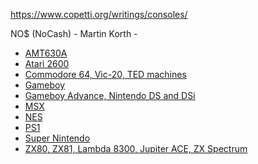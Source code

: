 https://www.copetti.org/writings/consoles/

NO$ (NoCash) - Martin Korth - 
<ul>
    <li><a href="http://problemkaputt.de/x51specs.htm">AMT630A</a></li>
    <li><a href="http://problemkaputt.de/2k6specs.htm">Atari 2600</a></li>
    <li><a href="http://problemkaputt.de/pagezero.htm">Commodore 64, Vic-20, TED machines</a></li>
    <li><a href="http://problemkaputt.de/pandocs.htm">Gameboy</a></li>
    <li><a href="http://problemkaputt.de/gbatek.htm">Gameboy Advance, Nintendo DS and DSi</a></li>
    <li><a href="http://problemkaputt.de/portar.htm">MSX</a></li>
    <li><a href="http://problemkaputt.de/everynes.htm">NES</a></li>
    <li><a href="http://problemkaputt.de/psx-spx.htm">PS1</a></li>
    <li><a href="http://problemkaputt.de/fullsnes.htm">Super Nintendo</a></li>
    <li><a href="http://problemkaputt.de/zxdocs.htm">ZX80, ZX81, Lambda 8300, Jupiter ACE, ZX Spectrum</a></li>
</ul>

